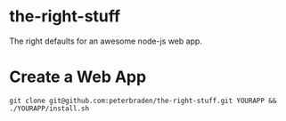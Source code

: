 the-right-stuff
===============

The right defaults for an awesome node-js web app.


# Create a Web App


    git clone git@github.com:peterbraden/the-right-stuff.git YOURAPP && ./YOURAPP/install.sh
